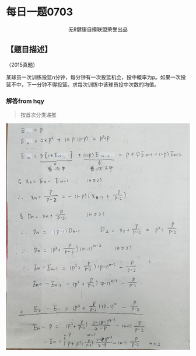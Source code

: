 # 每日一题0703

<center> 无8健康自摸联盟荣誉出品</center>

## 【题目描述】

（2015真题）

某球员一次训练投篮n分钟，每分钟有一次投篮机会，投中概率为p。如果一次投篮不中，下一分钟不得投篮。求每次训练中该球员投中次数的均值。

### 解答from hqy

> 按首次分类递推

![586a37c582aa81025b79cd504c65d10](https://raw.githubusercontent.com/CowAndSheep/Fishtoucher/master/typoraimages/586a37c582aa81025b79cd504c65d10.jpg)

